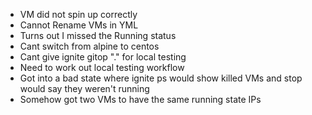 

- VM did not spin up correctly
- Cannot Rename VMs in YML
- Turns out I missed the Running status
- Cant switch from alpine to centos
- Cant give ignite gitop "." for local testing
- Need to work out local testing workflow
- Got into a bad state where ignite ps would show killed VMs and stop would say they weren't running
- Somehow got two VMs to have the same running state IPs
